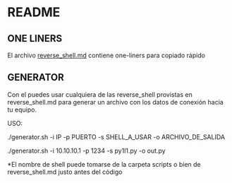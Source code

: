 # README

## ONE LINERS
El archivo [reverse_shell.md](https://github.com/odbk/jutsus/blob/master/reverse_shell/reverse_shell.md) contiene one-liners para copiado rápido 

## GENERATOR
Con el puedes usar cualquiera de las reverse_shell provistas en reverse_shell.md para generar un archivo con los datos de conexión
hacia tu equipo.

USO:

./generator.sh -i IP -p PUERTO -s SHELL_A_USAR -o ARCHIVO_DE_SALIDA

./generator.sh -i 10.10.10.1 -p 1234 -s py1l1.py -o out.py

*El nombre de shell puede tomarse de la carpeta scripts o bien de reverse_shell.md justo antes del código
